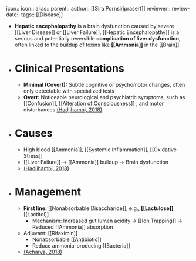 icon:: 
icon::
alias:: 
parent::
author:: [[Sira Pornsiriprasert]] 
reviewer::
review-date::
tags:: [[Disease]]

- **Hepatic encephalopathy** is a brain dysfunction caused by severe [[Liver Disease]] or [[Liver Failure]]. [[Hepatic Encephalopathy]] is a serious and potentially reversible **complication of liver dysfunction**, often linked to the buildup of toxins like **[[Ammonia]]** in the [[Brain]].
- # Clinical Presentations
	- **Minimal (Covert):** Subtle cognitive or psychomotor changes, often only detectable with specialized tests
	- **Overt:** Noticeable neurological and psychiatric symptoms, such as [[Confusion]], [[Alteration of Consciousness]] , and motor disturbances [(Hadjihambi, 2018)]([[References/hadjihambiHepaticEncephalopathyCritical2018]]).
- # Causes
	- High blood [[Ammonia]], [[Systemic Inflammation]], [[Oxidative Stress]]
	- [[Liver Failure]] -> [[Ammonia]] buildup -> Brain dysfunction
	- [(Hadjihambi, 2018)]([[References/hadjihambiHepaticEncephalopathyCritical2018]])
- # Management
	- **First line:** [[Nonabsorbable Disaccharide]], e.g., **[[Lactulose]]**, [[Lactitol]]
		- Mechanism: Increased gut lumen acidity -> [[Ion Trapping]] -> Reduced [[Ammonia]] absorption
	- Adjuvant: [[Rifaximin]]
		- Nonabsorbable [[Antibiotic]]
		- Reduce ammonia-producing [[Bacteria]]
	- [(Acharya, 2018)]([[References/acharyaCurrentManagementHepatic2018]])